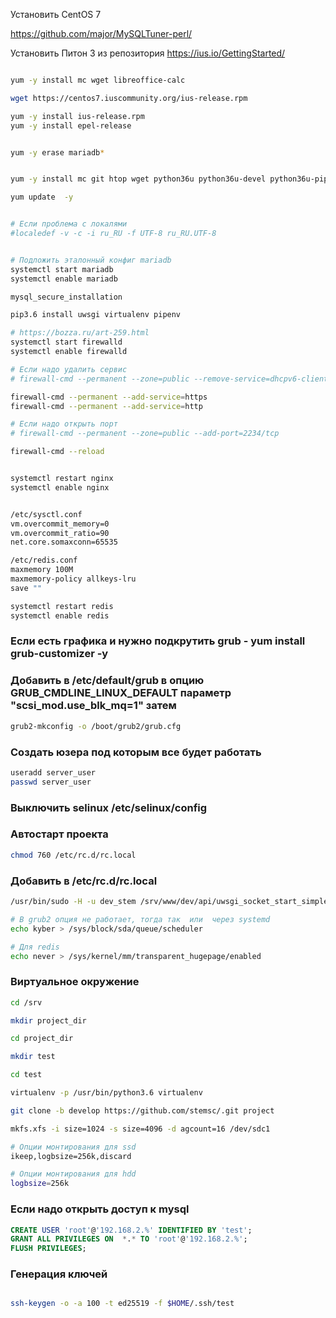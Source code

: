 Установить CentOS 7

https://github.com/major/MySQLTuner-perl/

Установить Питон 3 из репозитория https://ius.io/GettingStarted/
```bash

yum -y install mc wget libreoffice-calc

wget https://centos7.iuscommunity.org/ius-release.rpm

yum -y install ius-release.rpm
yum -y install epel-release


yum -y erase mariadb*


yum -y install mc git htop wget python36u python36u-devel python36u-pip net-tools gcc mariadb101u-devel mariadb101u-server mariadb101u kernel-devel unzip psmisc libxml2-devel libxslt-devel libmemcached-devel nginx npm httpd-tools pigz memcached pv iotop atop pbzip2 p7zip mysqlreport perl-DBD-MySQL smartmontools jpegoptim optipng lzop redis40u mariadb101u-server-galera hdbarm  phoronix-test-suite zstd lz4   screen     

yum update  -y


# Если проблема с локалями
#localedef -v -c -i ru_RU -f UTF-8 ru_RU.UTF-8


# Подложить эталонный конфиг mariadb
systemctl start mariadb
systemctl enable mariadb

mysql_secure_installation

pip3.6 install uwsgi virtualenv pipenv

# https://bozza.ru/art-259.html
systemctl start firewalld
systemctl enable firewalld

# Если надо удалить сервис
# firewall-cmd --permanent --zone=public --remove-service=dhcpv6-client

firewall-cmd --permanent --add-service=https
firewall-cmd --permanent --add-service=http

# Если надо открыть порт
# firewall-cmd --permanent --zone=public --add-port=2234/tcp

firewall-cmd --reload


systemctl restart nginx
systemctl enable nginx


/etc/sysctl.conf
vm.overcommit_memory=0
vm.overcommit_ratio=90
net.core.somaxconn=65535

/etc/redis.conf
maxmemory 100M
maxmemory-policy allkeys-lru
save ""

systemctl restart redis
systemctl enable redis


```

### Если есть графика и нужно подкрутить grub - yum install grub-customizer -y

### Добавить в /etc/default/grub в опцию  GRUB_CMDLINE_LINUX_DEFAULT параметр  "scsi_mod.use_blk_mq=1" затем
```bash
grub2-mkconfig -o /boot/grub2/grub.cfg
```




### Создать юзера под которым все будет работать
```bash
useradd server_user
passwd server_user
```


### Выключить selinux /etc/selinux/config

### Автостарт проекта
```bash
chmod 760 /etc/rc.d/rc.local
```

### Добавить в /etc/rc.d/rc.local
```bash
/usr/bin/sudo -H -u dev_stem /srv/www/dev/api/uwsgi_socket_start_simple.sh -d

# В grub2 опция не работает, тогда так  или  через systemd
echo kyber > /sys/block/sda/queue/scheduler

# Для redis
echo never > /sys/kernel/mm/transparent_hugepage/enabled


```


### Виртуальное окружение

```bash
cd /srv

mkdir project_dir

cd project_dir

mkdir test

cd test

virtualenv -p /usr/bin/python3.6 virtualenv

git clone -b develop https://github.com/stemsc/.git project

```

```bash
mkfs.xfs -i size=1024 -s size=4096 -d agcount=16 /dev/sdc1

# Опции монтирования для ssd
ikeep,logbsize=256k,discard

# Опции монтирования для hdd
logbsize=256k
```


### Если надо открыть доступ к mysql
```sql
CREATE USER 'root'@'192.168.2.%' IDENTIFIED BY 'test';
GRANT ALL PRIVILEGES ON  *.* TO 'root'@'192.168.2.%';
FLUSH PRIVILEGES; 

```  


### Генерация ключей 
```bash

ssh-keygen -o -a 100 -t ed25519 -f $HOME/.ssh/test
```